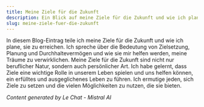 ```yaml
---
title: Meine Ziele für die Zukunft
description: Ein Blick auf meine Ziele für die Zukunft und wie ich plane, sie zu erreichen.
slug: meine-ziele-fuer-die-zukunft
---
```


In diesem Blog-Eintrag teile ich meine Ziele für die Zukunft und wie ich plane, sie zu erreichen. Ich spreche über die Bedeutung von Zielsetzung, Planung und Durchhaltevermögen und wie sie mir helfen werden, meine Träume zu verwirklichen. Meine Ziele für die Zukunft sind nicht nur beruflicher Natur, sondern auch persönlicher Art. Ich habe gelernt, dass Ziele eine wichtige Rolle in unserem Leben spielen und uns helfen können, ein erfülltes und ausgeglichenes Leben zu führen. Ich ermutige jeden, sich Ziele zu setzen und die vielen Möglichkeiten zu nutzen, die sie bieten.

*Content generated by Le Chat - Mistral AI*
